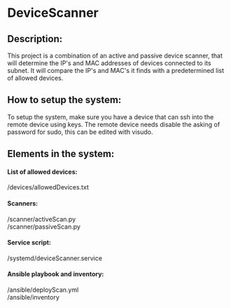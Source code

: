 # DeviceScanner
## Description:
This project is a combination of an active and passive device scanner, that will determine the IP's and MAC addresses of devices connected to its subnet. It will compare the IP's and MAC's it finds with a predetermined list of allowed devices.
## How to setup the system:
To setup the system, make sure you have a device that can ssh into the remote device using keys. The remote device needs disable the asking of password for sudo, this can be edited with visudo.   

## Elements in the system:
#### List of allowed devices:
/devices/allowedDevices.txt
#### Scanners:
/scanner/activeScan.py   
/scanner/passiveScan.py
#### Service script:
/systemd/deviceScanner.service
#### Ansible playbook and inventory:
/ansible/deployScan.yml   
/ansible/inventory
